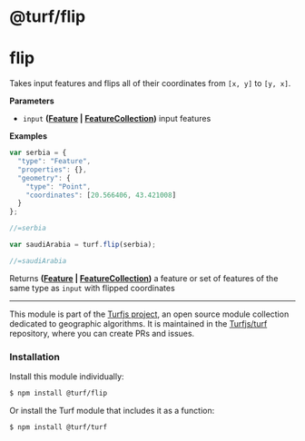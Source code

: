 # @turf/flip

# flip

Takes input features and flips all of their coordinates
from `[x, y]` to `[y, x]`.

**Parameters**

-   `input` **([Feature](http://geojson.org/geojson-spec.html#feature) \| [FeatureCollection](http://geojson.org/geojson-spec.html#featurecollection))** input features

**Examples**

```javascript
var serbia = {
  "type": "Feature",
  "properties": {},
  "geometry": {
    "type": "Point",
    "coordinates": [20.566406, 43.421008]
  }
};

//=serbia

var saudiArabia = turf.flip(serbia);

//=saudiArabia
```

Returns **([Feature](http://geojson.org/geojson-spec.html#feature) \| [FeatureCollection](http://geojson.org/geojson-spec.html#featurecollection))** a feature or set of features of the same type as `input` with flipped coordinates

---

This module is part of the [Turfjs project](http://turfjs.org/), an open source
module collection dedicated to geographic algorithms. It is maintained in the
[Turfjs/turf](https://github.com/Turfjs/turf) repository, where you can create
PRs and issues.

### Installation

Install this module individually:

```sh
$ npm install @turf/flip
```

Or install the Turf module that includes it as a function:

```sh
$ npm install @turf/turf
```
